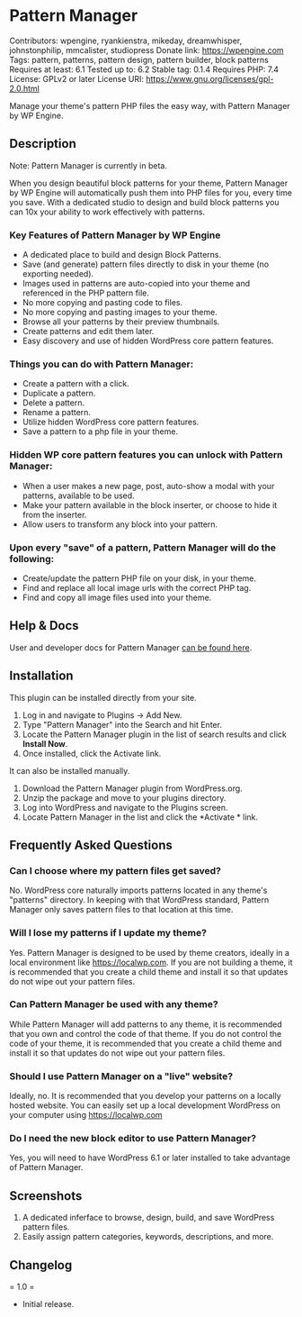 # Pattern Manager
Contributors: wpengine, ryankienstra, mikeday, dreamwhisper, johnstonphilip, mmcalister, studiopress
Donate link: https://wpengine.com
Tags: pattern, patterns, pattern design, pattern builder, block patterns
Requires at least: 6.1
Tested up to: 6.2
Stable tag: 0.1.4
Requires PHP: 7.4
License: GPLv2 or later
License URI: https://www.gnu.org/licenses/gpl-2.0.html

Manage your theme's pattern PHP files the easy way, with Pattern Manager by WP Engine.

## Description

Note: Pattern Manager is currently in beta. 

When you design beautiful block patterns for your theme, Pattern Manager by WP Engine will automatically push them into PHP files for you, every time you save. With a dedicated studio to design and build block patterns you can 10x your ability to work effectively with patterns. 

### Key Features of Pattern Manager by WP Engine
 * A dedicated place to build and design Block Patterns.
 * Save (and generate) pattern files directly to disk in your theme (no exporting needed).
 * Images used in patterns are auto-copied into your theme and referenced in the PHP pattern file.
 * No more copying and pasting code to files.
 * No more copying and pasting images to your theme.
 * Browse all your patterns by their preview thumbnails.
 * Create patterns and edit them later.
 * Easy discovery and use of hidden WordPress core pattern features.

### Things you can do with Pattern Manager:
 * Create a pattern with a click.
 * Duplicate a pattern.
 * Delete a pattern.
 * Rename a pattern.
 * Utilize hidden WordPress core pattern features.
 * Save a pattern to a php file in your theme.

### Hidden WP core pattern features you can unlock with Pattern Manager:
 * When a user makes a new page, post, auto-show a modal with your patterns, available to be used.
 * Make your pattern available in the block inserter, or choose to hide it from the inserter.
 * Allow users to transform any block into your pattern.

### Upon every "save" of a pattern, Pattern Manager will do the following:
 * Create/update the pattern PHP file on your disk, in your theme.
 * Find and replace all local image urls with the correct PHP tag.
 * Find and copy all image files used into your theme.


## Help & Docs

User and developer docs for Pattern Manager [can be found here](https://developer.wpengine.com/pattern-manager/).

## Installation

This plugin can be installed directly from your site.

1. Log in and navigate to Plugins &rarr; Add New.
2. Type "Pattern Manager" into the Search and hit Enter.
3. Locate the Pattern Manager plugin in the list of search results and click **Install Now**.
4. Once installed, click the Activate link.

It can also be installed manually.

1. Download the Pattern Manager plugin from WordPress.org.
2. Unzip the package and move to your plugins directory.
3. Log into WordPress and navigate to the Plugins screen.
4. Locate Pattern Manager in the list and click the *Activate * link.

## Frequently Asked Questions

### Can I choose where my pattern files get saved?

No. WordPress core naturally imports patterns located in any theme's "patterns" directory. In keeping with that WordPress standard, Pattern Manager only saves pattern files to that location at this time.

### Will I lose my patterns if I update my theme?

Yes. Pattern Manager is designed to be used by theme creators, ideally in a local environment like https://localwp.com. If you are not building a theme, it is recommended that you create a child theme and install it so that updates do not wipe out your pattern files. 

### Can Pattern Manager be used with any theme?

While Pattern Manager will add patterns to any theme, it is recommended that you own and control the code of that theme. If you do not control the code of your theme, it is recommended that you create a child theme and install it so that updates do not wipe out your pattern files. 

### Should I use Pattern Manager on a "live" website?
Ideally, no. It is recommended that you develop your patterns on a locally hosted website. You can easily set up a local development WordPress on your computer using https://localwp.com

### Do I need the new block editor to use Pattern Manager?

Yes, you will need to have WordPress 6.1 or later installed to take advantage of Pattern Manager.

## Screenshots

1. A dedicated inferface to browse, design, build, and save WordPress pattern files.
2. Easily assign pattern categories, keywords, descriptions, and more.

## Changelog

= 1.0 =
 * Initial release.